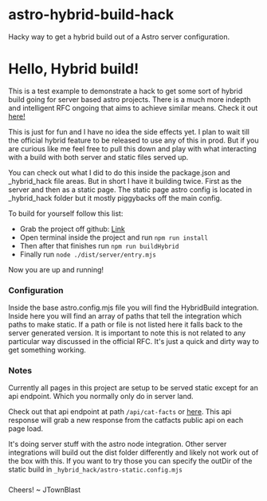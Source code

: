 # astro-hybrid-build-hack
Hacky way to get a hybrid build out of a Astro server configuration.

Hello, Hybrid build!
====================

This is a test example to demonstrate a hack to get some sort of hybrid build going for server based astro projects. There is a much more indepth and intelligent RFC ongoing that aims to achieve similar means. Check it out [here!](https://github.com/withastro/rfcs/pull/362)

This is just for fun and I have no idea the side effects yet. I plan to wait till the official hybrid feature to be released to use any of this in prod. But if you are curious like me feel free to pull this down and play with what interacting with a build with both server and static files served up.

You can check out what I did to do this inside the package.json and \_hybrid\_hack file areas. But in short I have it building twice. First as the server and then as a static page. The static page astro config is located in \_hybrid\_hack folder but it mostly piggybacks off the main config.

To build for yourself follow this list:

*   Grab the project off github: [Link](https://github.com/JTBroad/astro-hybrid-build-hack)
*   Open terminal inside the project and run `npm run install`
*   Then after that finishes run `npm run buildHybrid`
*   Finally run `node ./dist/server/entry.mjs`

Now you are up and running!

### Configuration

Inside the base astro.config.mjs file you will find the HybridBuild integration. Inside here you will find an array of paths that tell the integration which paths to make static. If a path or file is not listed here it falls back to the server generated version. It is important to note this is not related to any particular way discussed in the official RFC. It's just a quick and dirty way to get something working.

### Notes

Currently all pages in this project are setup to be served static except for an api endpoint. Which you normally only do in server land.

Check out that api endpoint at path `/api/cat-facts` or [here](https://astro-hybrid.jtownblast.com/api/cat-facts). This api response will grab a new response from the catfacts public api on each page load.

It's doing server stuff with the astro node integration. Other server integrations will build out the dist folder differently and likely not work out of the box with this. If you want to try those you can specify the outDir of the static build in `_hybrid_hack/astro-static.config.mjs`

##### 

Cheers! ~ JTownBlast
